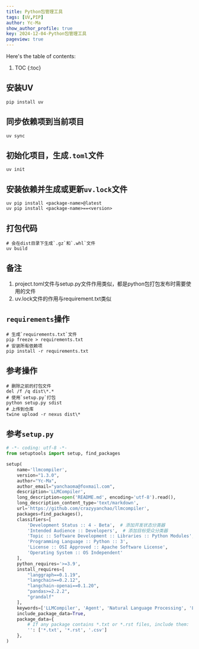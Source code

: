 ```yaml
---
title: Python包管理工具
tags: [UV,PIP]
author: Yc-Ma
show_author_profile: true
key: 2024-12-04-Python包管理工具
pageview: true
---
```


Here's the table of contents:
1. TOC
{:toc}


## 安装UV

```shell
pip install uv
```

## 同步依赖项到当前项目

```shell
uv sync
```

## 初始化项目，生成`.toml`文件

```shell
uv init
```

## 安装依赖并生成或更新`uv.lock`文件
```shell
uv pip install <package-name>@latest
uv pip install <package-name>==<version>
```

## 打包代码
```shell
# 会在dist目录下生成`.gz`和`.whl`文件
uv build
```

## 备注

1. project.toml文件与setup.py文件作用类似，都是python包打包发布时需要使用的文件
2. uv.lock文件的作用与requirement.txt类似

## `requirements`操作
```shell
# 生成`requirements.txt`文件
pip freeze > requirements.txt
# 安装所有依赖项
pip install -r requirements.txt
```

## 参考操作
```shell
# 删除之前的打包文件
del /f /q dist\*.*
# 使用`setup.py`打包
python setup.py sdist
# 上传到仓库
twine upload -r nexus dist\*
```

## 参考`setup.py`
```python
# -*- coding: utf-8 -*-
from setuptools import setup, find_packages

setup(
    name='llmcompiler',
    version="1.3.0",
    author="Yc-Ma",
    author_email="yanchaoma@foxmail.com",
    description='LLMCompiler',
    long_description=open('README.md', encoding='utf-8').read(),
    long_description_content_type='text/markdown',
    url='https://github.com/crazyyanchao/llmcompiler',
    packages=find_packages(),
    classifiers=[
        'Development Status :: 4 - Beta',  # 添加开发状态分类器
        'Intended Audience :: Developers',  # 添加目标受众分类器
        'Topic :: Software Development :: Libraries :: Python Modules',
        'Programming Language :: Python :: 3',
        'License :: OSI Approved :: Apache Software License',
        'Operating System :: OS Independent'
    ],
    python_requires='>=3.9',
    install_requires=[
        "langgraph==0.1.19",
        "langchain==0.2.12",
        "langchain-openai==0.1.20",
        "pandas>=2.2.2",
        "grandalf"
    ],
    keywords=['LLMCompiler', 'Agent', 'Natural Language Processing', 'LLM', 'Machine Learning', 'AI', 'Compiler'],
    include_package_data=True,
    package_data={
        # If any package contains *.txt or *.rst files, include them:
        '': ['*.txt', '*.rst', '.csv']
    },
)
```
